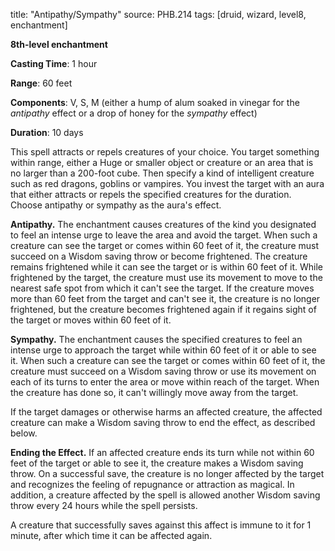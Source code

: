 title: "Antipathy/Sympathy"
source: PHB.214
tags: [druid, wizard, level8, enchantment]

**8th-level enchantment**

**Casting Time**: 1 hour

**Range**: 60 feet

**Components**: V, S, M (either a hump of alum soaked in vinegar for the _antipathy_ effect or a drop of honey for the _sympathy_ effect)

**Duration**: 10 days

This spell attracts or repels creatures of your choice. You target something within range, either a Huge or smaller object or creature or an area that is no larger than a 200-foot cube. Then specify a kind of intelligent creature such as red dragons, goblins or vampires. You invest the target with an aura that either attracts or repels the specified creatures for the duration. Choose antipathy or sympathy as the aura's effect.

**Antipathy.** The enchantment causes creatures of the kind you designated to feel an intense urge to leave the area and avoid the target. When such a creature can see the target or comes within 60 feet of it, the creature must succeed on a Wisdom saving throw or become frightened. The creature remains frightened while it can see the target or is within 60 feet of it. While frightened by the target, the creature must use its movement to move to the nearest safe spot from which it can't see the target. If the creature moves more than 60 feet from the target and can't see it, the creature is no longer frightened, but the creature becomes frightened again if it regains sight of the target or moves within 60 feet of it.

**Sympathy.** The enchantment causes the specified creatures to feel an intense urge to approach the target while within 60 feet of it or able to see it.  When such a creature can see the target or comes within 60 feet of it, the creature must succeed on a Wisdom saving throw or use its movement on each of its turns to enter the area or move within reach of the target. When the creature has done so, it can't willingly move away from the target.

If the target damages or otherwise harms an affected creature, the affected creature can make a Wisdom saving throw to end the effect, as described below.

**Ending the Effect.** If an affected creature ends its turn while not within 60 feet of the target or able to see it, the creature makes a Wisdom saving throw. On a successful save, the creature is no longer affected by the target and recognizes the feeling of repugnance or attraction as magical. In addition, a creature affected by the spell is allowed another Wisdom saving throw every 24 hours while the spell persists.

A creature that successfully saves against this affect is immune to it for 1 minute, after which time it can be affected again.

